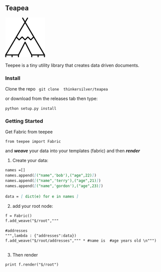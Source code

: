 ## Teapea

![](/images/teepee.png)


Teepee is a tiny utility library that creates data driven documents.
### Install 

Clone the repo 
``` git clone  thinkersilver/teapea```

or download from the releases tab then type: 

``` python setup.py install  ```

### Getting Started 

Get Fabric from teepee
```
from teepee import Fabric
```

and ***weave*** your data into your templates (fabric) and then ***render*** 

 
1. Create your data: 

```markdown
names =[] 
names.append([("name",'bob'),("age",22)])
names.append([("name",'terry'),("age",21)])
names.append([("name",'gordon'),("age",23)])

data = [ dict(e) for e in names ]
```
2. add your root node:

```
f = Fabric()
f.add_weave("$/root","""

#addresses
""",lambda : {"addresses":data})
f.add_weave("$/root/addresses",""" * #name is  #age years old \n""")


```

3. Then render
```
print f.render("$/root")
```


